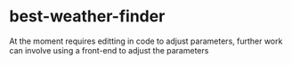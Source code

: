 # best-weather-finder

At the moment requires editting in code to adjust parameters, further work can involve using a front-end to adjust the parameters
